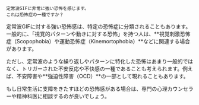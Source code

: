```
定常波GIFに非常に強い恐怖を感じます。
これは恐怖症の一種ですか？
```

定常波GIFに対する強い恐怖感は、特定の恐怖症に分類されることもあります。一般的に、「視覚的パターンや動きに対する恐怖」を持つ人は、**視覚刺激恐怖症（Scopophobia）や運動恐怖症（Kinemortophobia）**などに関連する場合があります。

ただし、定常波のような繰り返しやパターンに特化した恐怖はあまり一般的ではなく、トリガーされた不安反応や不快感の一種であることも考えられます。例えば、不安障害や**強迫性障害（OCD）**の一部として現れることもあります。

もし日常生活に支障をきたすほどの恐怖感がある場合は、専門の心理カウンセラーや精神科医に相談するのが良いでしょう。


